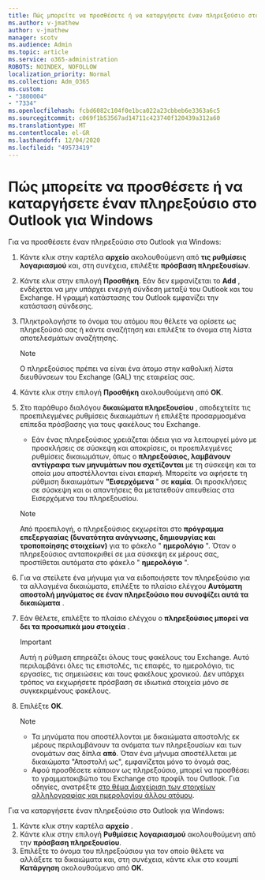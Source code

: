 ```yaml
---
title: Πώς μπορείτε να προσθέσετε ή να καταργήσετε έναν πληρεξούσιο στο Outlook για Windows
ms.author: v-jmathew
author: v-jmathew
manager: scotv
ms.audience: Admin
ms.topic: article
ms.service: o365-administration
ROBOTS: NOINDEX, NOFOLLOW
localization_priority: Normal
ms.collection: Adm_O365
ms.custom:
- "3800004"
- "7334"
ms.openlocfilehash: fcbd6082c104f0e1bca022a23cbbeb6e3363a6c5
ms.sourcegitcommit: c069f1b53567ad14711c423740f120439a312a60
ms.translationtype: MT
ms.contentlocale: el-GR
ms.lasthandoff: 12/04/2020
ms.locfileid: "49573419"
---
```

# <a name="how-to-add-or-remove-a-delegate-in-outlook-for-windows"></a>Πώς μπορείτε να προσθέσετε ή να καταργήσετε έναν πληρεξούσιο στο Outlook για Windows

Για να προσθέσετε έναν πληρεξούσιο στο Outlook για Windows: 

1. Κάντε κλικ στην καρτέλα **αρχείο** ακολουθούμενη από **τις ρυθμίσεις λογαριασμού** και, στη συνέχεια, επιλέξτε **πρόσβαση πληρεξουσίων**.
2. Κάντε κλικ στην επιλογή **Προσθήκη**. Εάν δεν εμφανίζεται το **Add** , ενδέχεται να μην υπάρχει ενεργή σύνδεση μεταξύ του Outlook και του Exchange. Η γραμμή κατάστασης του Outlook εμφανίζει την κατάσταση σύνδεσης.
3. Πληκτρολογήστε το όνομα του ατόμου που θέλετε να ορίσετε ως πληρεξούσιό σας ή κάντε αναζήτηση και επιλέξτε το όνομα στη λίστα αποτελεσμάτων αναζήτησης.

    > [!NOTE]
    > Ο πληρεξούσιος πρέπει να είναι ένα άτομο στην καθολική λίστα διευθύνσεων του Exchange (GAL) της εταιρείας σας.
4. Κάντε κλικ στην επιλογή **Προσθήκη** ακολουθούμενη από **OK**.
5. Στο παράθυρο διαλόγου **δικαιώματα πληρεξουσίου** , αποδεχτείτε τις προεπιλεγμένες ρυθμίσεις δικαιωμάτων ή επιλέξτε προσαρμοσμένα επίπεδα πρόσβασης για τους φακέλους του Exchange.

    - Εάν ένας πληρεξούσιος χρειάζεται άδεια για να λειτουργεί μόνο με προσκλήσεις σε σύσκεψη και αποκρίσεις, οι προεπιλεγμένες ρυθμίσεις δικαιωμάτων, όπως ο **πληρεξούσιος, λαμβάνουν αντίγραφα των μηνυμάτων που σχετίζονται** με τη σύσκεψη και τα οποία μου αποστέλλονται είναι επαρκή. Μπορείτε να αφήσετε τη ρύθμιση δικαιωμάτων **"Εισερχόμενα** " σε **καμία**. Οι προσκλήσεις σε σύσκεψη και οι απαντήσεις θα μετατεθούν απευθείας στα Εισερχόμενα του πληρεξουσίου.

    > [!NOTE]
    > Από προεπιλογή, ο πληρεξούσιος εκχωρείται στο **πρόγραμμα επεξεργασίας (δυνατότητα ανάγνωσης, δημιουργίας και τροποποίησης στοιχείων)** για το φάκελο " **ημερολόγιο** ". Όταν ο πληρεξούσιος ανταποκριθεί σε μια σύσκεψη εκ μέρους σας, προστίθεται αυτόματα στο φάκελο " **ημερολόγιο** ".

5. Για να στείλετε ένα μήνυμα για να ειδοποιήσετε τον πληρεξούσιο για τα αλλαγμένα δικαιώματα, επιλέξτε το πλαίσιο ελέγχου **Αυτόματη αποστολή μηνύματος σε έναν πληρεξούσιο που συνοψίζει αυτά τα δικαιώματα** .
6. Εάν θέλετε, επιλέξτε το πλαίσιο ελέγχου ο **πληρεξούσιος μπορεί να δει τα προσωπικά μου στοιχεία** .

    > [!IMPORTANT]
    > Αυτή η ρύθμιση επηρεάζει όλους τους φακέλους του Exchange. Αυτό περιλαμβάνει όλες τις επιστολές, τις επαφές, το ημερολόγιο, τις εργασίες, τις σημειώσεις και τους φακέλους χρονικού. Δεν υπάρχει τρόπος να εκχωρήσετε πρόσβαση σε ιδιωτικά στοιχεία μόνο σε συγκεκριμένους φακέλους.

7. Επιλέξτε **OK**.

    > [!NOTE]
    >
    > - Τα μηνύματα που αποστέλλονται με δικαιώματα αποστολής εκ μέρους περιλαμβάνουν τα ονόματα των πληρεξουσίων και των ονομάτων σας δίπλα **από**. Όταν ένα μήνυμα αποστέλλεται με δικαιώματα "Αποστολή ως", εμφανίζεται μόνο το όνομά σας.
    > - Αφού προσθέσετε κάποιον ως πληρεξούσιο, μπορεί να προσθέσει το γραμματοκιβώτιο του Exchange στο προφίλ του Outlook. Για οδηγίες, ανατρέξτε [στο θέμα Διαχείριση των στοιχείων αλληλογραφίας και ημερολογίου άλλου ατόμου](https://support.microsoft.com/office/manage-another-person-s-mail-and-calendar-items-afb79d6b-2967-43b9-a944-a6b953190af5).

Για να καταργήσετε έναν πληρεξούσιο στο Outlook για Windows:

1. Κάντε κλικ στην καρτέλα **αρχείο** .
2. Κάντε κλικ στην επιλογή **Ρυθμίσεις λογαριασμού** ακολουθούμενη από την **πρόσβαση πληρεξουσίου**.
3. Επιλέξτε το όνομα του πληρεξούσιου για τον οποίο θέλετε να αλλάξετε τα δικαιώματα και, στη συνέχεια, κάντε κλικ στο κουμπί **Κατάργηση** ακολουθούμενο από **OK**.
